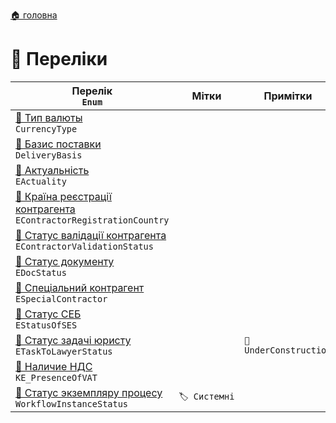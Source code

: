 ﻿[🏠 головна](../README.MD)

# 🎲 Переліки


| Перелік </br> `Enum` | Мітки | Примітки |
| --- | --- | --- |
| [🎲 Тип валюты](./CurrencyType.md) </br> `CurrencyType` | | |
| [🎲 Базис поставки](./DeliveryBasis.md) </br> `DeliveryBasis` | | |
| [🎲 Актуальність](./EActuality.md) </br> `EActuality` | | |
| [🎲 Країна реєстрації контрагента](./EContractorRegistrationCountry.md) </br> `EContractorRegistrationCountry` | | |
| [🎲 Статус валідації контрагента](./EContractorValidationStatus.md) </br> `EContractorValidationStatus` | | |
| [🎲 Статус документу](./EDocStatus.md) </br> `EDocStatus` | | |
| [🎲 Спеціальний контрагент](./ESpecialContractor.md) </br> `ESpecialContractor` | | |
| [🎲 Статус СЕБ](./EStatusOfSES.md) </br> `EStatusOfSES` | | |
| [🎲 Статус задачі юристу](./ETaskToLawyerStatus.md) </br> `ETaskToLawyerStatus` | | `🚧 UnderConstruction` |
| [🎲 Наличие НДС](./KE_PresenceOfVAT.md) </br> `KE_PresenceOfVAT` | | |
| [🎲 Статус экземпляру процесу](./WorkflowInstanceStatus.md) </br> `WorkflowInstanceStatus`  | `🏷️ Системні` | |